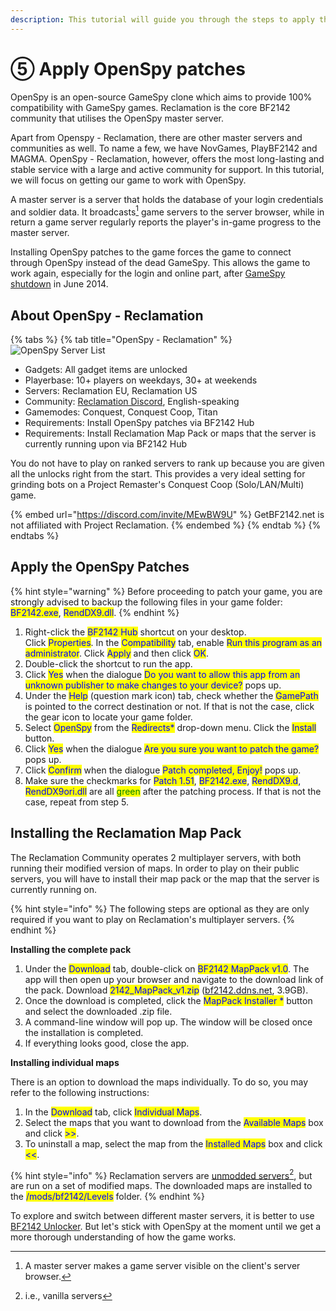 ```yaml
---
description: This tutorial will guide you through the steps to apply the patches.
---
```


# ⑤ Apply OpenSpy patches

OpenSpy is an open-source GameSpy clone which aims to provide 100% compatibility with GameSpy games. Reclamation is the core BF2142 community that utilises the OpenSpy master server.

Apart from Openspy - Reclamation, there are other master servers and communities as well. To name a few, we have NovGames, PlayBF2142 and MAGMA. OpenSpy - Reclamation, however, offers the most long-lasting and stable service with a large and active community for support. In this tutorial, we will focus on getting our game to work with OpenSpy.

A master server is a server that holds the database of your login credentials and soldier data. It broadcasts[^1] game servers to the server browser, while in return a game server regularly reports the player's in-game progress to the master server.

Installing OpenSpy patches to the game forces the game to connect through OpenSpy instead of the dead GameSpy. This allows the game to work again, especially for the login and online part, after [GameSpy shutdown](https://en.wikipedia.org/wiki/GameSpy#Shutdown) in June 2014.

## About OpenSpy - Reclamation

{% tabs %}
{% tab title="OpenSpy - Reclamation" %}
![OpenSpy Server List](../.gitbook/assets/reclamation\_orig.png)

* Gadgets: All gadget items are unlocked
* Playerbase: 10+ players on weekdays, 30+ at weekends
* Servers: Reclamation EU, Reclamation US
* Community: [Reclamation Discord](https://discord.com/invite/MEwBW9U), English-speaking
* Gamemodes: Conquest, Conquest Coop, Titan
* ​Requirements: Install OpenSpy patches via BF2142 Hub
* Requirements: Install Reclamation Map Pack or maps that the server is currently running upon via BF2142 Hub

You do not have to play on ranked servers to rank up because you are given all the unlocks right from the start. This provides a very ideal setting for grinding bots on a Project Remaster's Conquest Coop (Solo/LAN/Multi) game.

{% embed url="https://discord.com/invite/MEwBW9U" %}
GetBF2142.net is not affiliated with Project Reclamation.
{% endembed %}
{% endtab %}
{% endtabs %}

## Apply the OpenSpy Patches

{% hint style="warning" %}
​Before proceeding to patch your game, you are strongly advised to backup the following files in your game folder: <mark style="color:blue;">BF2142.exe</mark>, <mark style="color:blue;">RendDX9.dll</mark>.
{% endhint %}

1. Right-click the <mark style="color:blue;">BF2142 Hub</mark> shortcut on your desktop. \
   Click <mark style="color:blue;">Properties</mark>. In the <mark style="color:blue;">Compatibility</mark> tab, enable <mark style="color:blue;">Run this program as an administrator</mark>. Click <mark style="color:blue;">Apply</mark> and then click <mark style="color:blue;">OK</mark>.
2. Double-click the shortcut to run the app.
3. Click <mark style="color:blue;">Yes</mark> when the dialogue <mark style="color:blue;">Do you want to allow this app from an unknown publisher to make changes to your device?</mark> pops up.
4. Under the <mark style="color:blue;">Help</mark> (question mark icon) tab, check whether the <mark style="color:blue;">GamePath</mark> is pointed to the correct destination or not. If that is not the case, click the gear icon to locate your game folder.
5. Select <mark style="color:blue;">OpenSpy</mark> from the <mark style="color:blue;">Redirects\*</mark> drop-down menu. Click the <mark style="color:blue;">Install</mark> button.
6. Click <mark style="color:blue;">Yes</mark> when the dialogue <mark style="color:blue;">Are you sure you want to patch the game?</mark> pops up.
7. Click <mark style="color:blue;">Confirm</mark> when the dialogue <mark style="color:blue;">Patch completed, Enjoy!</mark> pops up.
8. Make sure the checkmarks for <mark style="color:blue;">Patch 1.51</mark>, <mark style="color:blue;">BF2142.exe</mark>, <mark style="color:blue;">RendDX9.d</mark>, <mark style="color:blue;">RendDX9ori.dll</mark> are all <mark style="color:green;">green</mark> after the patching process. If that is not the case, repeat from step 5.

## Installing the Reclamation Map Pack

The Reclamation Community operates 2 multiplayer servers, with both running their modified version of maps. In order to play on their public servers, you will have to install their map pack or the map that the server is currently running on.

{% hint style="info" %}
The following steps are optional as they are only required if you want to play on Reclamation's multiplayer servers.
{% endhint %}

**Installing the complete pack**

1. Under the <mark style="color:blue;">Download</mark> tab, double-click on <mark style="color:blue;">BF2142 MapPack v1.0</mark>. The app will then open up your browser and navigate to the download link of the pack. Download <mark style="color:blue;">2142\_MapPack\_v1.zip</mark> ([bf2142.ddns.net](http://bf2142.ddns.net/), 3.9GB).
2. Once the download is completed, click the <mark style="color:blue;">MapPack Installer \*</mark> button and select the downloaded .zip file.
3. A command-line window will pop up. The window will be closed once the installation is completed.
4. If everything looks good, close the app.

**Installing individual maps**

There is an option to download the maps individually. To do so, you may refer to the following instructions:

1. In the <mark style="color:blue;">Download</mark> tab, click <mark style="color:blue;">Individual Maps</mark>.&#x20;
2. Select the maps that you want to download from the <mark style="color:blue;">Available Maps</mark> box and click <mark style="color:blue;">>></mark>.&#x20;
3. To uninstall a map, select the map from the <mark style="color:blue;">Installed Maps</mark> box and click <mark style="color:blue;"><<</mark>.

{% hint style="info" %}
Reclamation servers are [unmodded servers](#user-content-fn-2)[^2], but are run on a set of modified maps. The downloaded maps are installed to the <mark style="color:blue;">/mods/bf2142/Levels</mark> folder.
{% endhint %}

To explore and switch between different master servers, it is better to use [BF2142 Unlocker](../enhancements/bf2142unlocker.md). But let's stick with OpenSpy at the moment until we get a more thorough understanding of how the game works.

[^1]: A master server makes a game server visible on the client's server browser.

[^2]: i.e., vanilla servers
